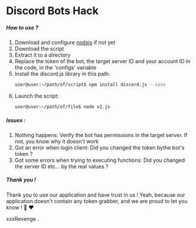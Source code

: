 # Discord Bots Hack


##### How to use ?
1.  Download and configure [nodsjs](https://nodejs.org/en/) if not yet
2.  Download the script
3.  Extract it to a directory
4.  Replace the token of the bot, the target server ID and your account ID in the code, in the 'configs' variable
5.  Install the discord.js library in this path:
    ```sh
    user@user:~/path/of/script$ npm install discord.js --save
    ```
6.  Launch the script:
    ```sh
    user@user:~/path/of/file$ node v2.js
    ```

##### Issues :
1. Nothing happens: Verify the bot has permissions in the target server. If not, you know why it doesn't work
2. Got an error when login client: Did you changed the token bythe bot's token ?
3. Got some errors when trying to executing functions: Did you changed the server ID etc... by the real values ?

##### Thank you !
Thank you to use our application and have trust in us ! Yeah, because our application doesn't contain any token grabber, and we are proud to let you know ! 🙂 ❤

xxxRevenge .
